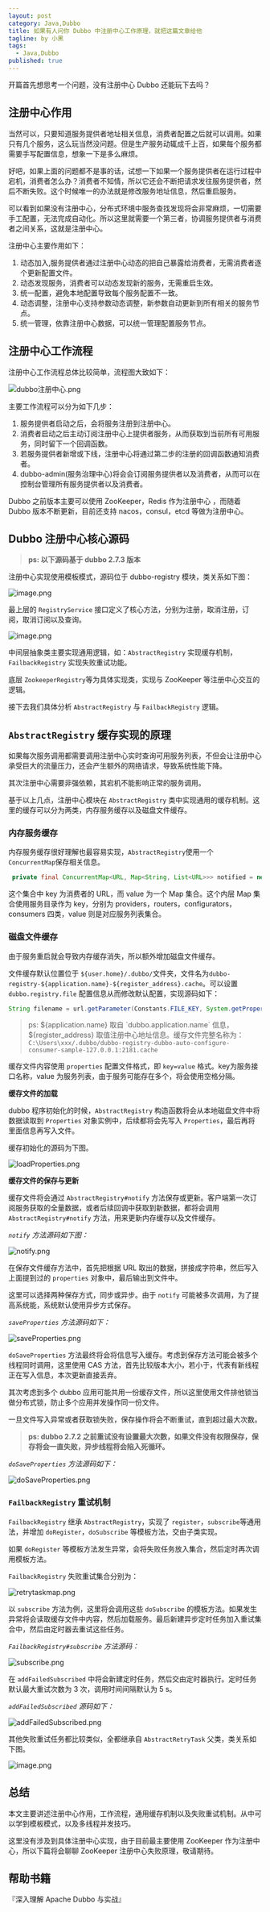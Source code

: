 ```yaml
---
layout: post
category: Java,Dubbo
title: 如果有人问你 Dubbo 中注册中心工作原理，就把这篇文章给他
tagline: by 小黑
tags: 
  - Java,Dubbo
published: true
---
```


开篇首先想思考一个问题，没有注册中心 Dubbo 还能玩下去吗？

<!--more-->

## 注册中心作用

当然可以，只要知道服务提供者地址相关信息，消费者配置之后就可以调用。如果只有几个服务，这么玩当然没问题。但是生产服务动辄成千上百，如果每个服务都需要手写配置信息，想象一下是多么麻烦。

好吧，如果上面的问题都不是事的话，试想一下如果一个服务提供者在运行过程中宕机，消费者怎么办？消费者不知情，所以它还会不断把请求发往服务提供者，然后不断失败。这个时候唯一的办法就是修改服务地址信息，然后重启服务。

可以看到如果没有注册中心，分布式环境中服务查找发现将会非常麻烦，一切需要手工配置，无法完成自动化。所以这里就需要一个第三者，协调服务提供者与消费者之间关系，这就是注册中心。

注册中心主要作用如下：

1. 动态加入,服务提供者通过注册中心动态的把自己暴露给消费者，无需消费者逐个更新配置文件。
2. 动态发现服务，消费者可以动态发现新的服务，无需重启生效。
3. 统一配置，避免本地配置导致每个服务配置不一致。
4. 动态调整，注册中心支持参数动态调整，新参数自动更新到所有相关的服务节点。
5. 统一管理，依靠注册中心数据，可以统一管理配置服务节点。

## 注册中心工作流程

注册中心工作流程总体比较简单，流程图大致如下：

![dubbo注册中心.png](http://www.justdojava.com/assets/images/2019/java/image_andyxh/20190817/dubbo注册中心-e1df1c25.png)

主要工作流程可以分为如下几步：

1. 服务提供者启动之后，会将服务注册到注册中心。
2. 消费者启动之后主动订阅注册中心上提供者服务，从而获取到当前所有可用服务，同时留下一个回调函数。
3. 若服务提供者新增或下线，注册中心将通过第二步的注册的回调函数通知消费者。
4. dubbo-admin(服务治理中心)将会会订阅服务提供者以及消费者，从而可以在控制台管理所有服务提供者以及消费者。

Dubbo 之前版本主要可以使用  ZooKeeper，Redis 作为注册中心 ，而随着 Dubbo 版本不断更新，目前还支持 nacos，consul，etcd 等做为注册中心。

## Dubbo 注册中心核心源码

> **ps: 以下源码基于 dubbo 2.7.3 版本**

注册中心实现使用模板模式，源码位于 dubbo-registry 模块，类关系如下图：

![image.png](http://www.justdojava.com/assets/images/2019/java/image_andyxh/20190817/image-9450558c.png)

最上层的 `RegistryService` 接口定义了核心方法，分别为注册，取消注册，订阅，取消订阅以及查询。

![image.png](http://www.justdojava.com/assets/images/2019/java/image_andyxh/20190817/image-0d0f8970.png)

中间层抽象类主要实现通用逻辑，如：`AbstractRegistry` 实现缓存机制，`FailbackRegistry` 实现失败重试功能。

底层 `ZookeeperRegistry`等为具体实现类，实现与 ZooKeeper 等注册中心交互的逻辑。

接下去我们具体分析 `AbstractRegistry` 与  `FailbackRegistry` 逻辑。

##  `AbstractRegistry` 缓存实现的原理

如果每次服务调用都需要调用注册中心实时查询可用服务列表，不但会让注册中心承受巨大的流量压力，还会产生额外的网络请求，导致系统性能下降。

其次注册中心需要非强依赖，其宕机不能影响正常的服务调用。

基于以上几点，注册中心模块在 `AbstractRegistry` 类中实现通用的缓存机制。这里的缓存可以分为两类，内存服务缓存以及磁盘文件缓存。

### 内存服务缓存


内存服务缓存很好理解也最容易实现，`AbstractRegistry`使用一个 `ConcurrentMap`保存相关信息。

```java
 private final ConcurrentMap<URL, Map<String, List<URL>>> notified = new ConcurrentHashMap<>();

```

这个集合中 key 为消费者的 URL，而 value 为一个 Map 集合。这个内层 Map 集合使用服务目录作为 key，分别为 providers，routers，configurators，consumers 四类，value 则是对应服务列表集合。

### 磁盘文件缓存

由于服务重启就会导致内存缓存消失，所以额外增加磁盘文件缓存。

文件缓存默认位置位于 `${user.home}/.dubbo/`文件夹，文件名为`dubbo-registry-${application.name}-${register_address}.cache`。可以设置 `dubbo.registry.file` 配置信息从而修改默认配置，实现源码如下：

```java
String filename = url.getParameter(Constants.FILE_KEY, System.getProperty("user.home") + "/.dubbo/dubbo-registry-" + url.getParameter(Constants.APPLICATION_KEY) + "-" + url.getAddress() + ".cache");
```

>ps: ${application.name} 取自 `dubbo.application.name` 信息，${register_address} 取值注册中心地址信息。缓存文件完整名称为：`C:\Users\xxx/.dubbo/dubbo-registry-dubbo-auto-configure-consumer-sample-127.0.0.1:2181.cache`

缓存文件内容使用 `properties` 配置文件格式，即 `key=value` 格式。key为服务接口名称，value 为服务列表，由于服务可能存在多个，将会使用空格分隔。

**缓存文件的加载**

dubbo 程序初始化的时候，`AbstractRegistry` 构造函数将会从本地磁盘文件中将数据读取到 `Properties` 对象实例中，后续都将会先写入 `Properties`，最后再将里面信息再写入文件。

缓存初始化的源码为下图。

![loadProperties.png](http://www.justdojava.com/assets/images/2019/java/image_andyxh/20190817/loadProperties-ea8a43f2.png)

**缓存文件的保存与更新**

缓存文件将会通过 `AbstractRegistry#notify` 方法保存或更新。客户端第一次订阅服务获取的全量数据，或者后续回调中获取到新数据，都将会调用 `AbstractRegistry#notify` 方法，用来更新内存缓存以及文件缓存。

*`notify` 方法源码如下图：*

![notify.png](http://www.justdojava.com/assets/images/2019/java/image_andyxh/20190817/notify-79e8cb87.png)

在保存文件缓存方法中，首先把根据 URL 取出的数据，拼接成字符串，然后写入上面提到过的 `properties` 对象中，最后输出到文件中。

这里可以选择两种保存方式，同步或异步。由于 `notify` 可能被多次调用，为了提高系统能，系统默认使用异步方式保存。

*`saveProperties` 方法源码如下：*

![saveProperties.png](http://www.justdojava.com/assets/images/2019/java/image_andyxh/20190817/saveProperties-16e32a58.png)

`doSaveProperties` 方法最终将会将信息写入缓存。考虑到保存方法可能会被多个线程同时调用，这里使用 CAS 方法，首先比较版本大小，若小于，代表有新线程正在写入信息，本次更新直接丢弃。

其次考虑到多个 dubbo 应用可能共用一份缓存文件，所以这里使用文件排他锁当做分布式锁，防止多个应用并发操作同一份文件。

一旦文件写入异常或者获取锁失败，保存操作将会不断重试，直到超过最大次数。

>**ps: dubbo 2.7.2 之前重试没有设置最大次数，如果文件没有权限保存，保存将会一直失败，异步线程将会陷入死循环。**

*`doSaveProperties` 方法源码如下：*

![doSaveProperties.png](http://www.justdojava.com/assets/images/2019/java/image_andyxh/20190817/doSaveProperties-3bba4f5a.png)

###  `FailbackRegistry` 重试机制

`FailbackRegistry` 继承 `AbstractRegistry`，实现了 `register`，`subscribe`等通用法，并增加 `doRegister`，`doSubscribe` 等模板方法，交由子类实现。

如果 `doRegister` 等模板方法发生异常，会将失败任务放入集合，然后定时再次调用模板方法。

`FailbackRegistry` 失败重试集合分别为：

![retrytaskmap.png](http://www.justdojava.com/assets/images/2019/java/image_andyxh/20190817/retrytaskmap-b64ae65c.png)

以 `subscribe` 方法为例，这里将会调用这些 `doSubscribe` 的模板方法。如果发生异常将会读取缓存文件中内容，然后加载服务。最后新建异步定时任务加入重试集合中，然后由定时器去重试这些任务。

*`FailbackRegistry#subscribe` 方法源码：*

![subscribe.png](http://www.justdojava.com/assets/images/2019/java/image_andyxh/20190817/subscribe-16ae65ce.png)

在 `addFailedSubscribed` 中将会新建定时任务，然后交由定时器执行。定时任务默认最大重试次数为 3 次，调用时间间隔默认为 5 s。

*`addFailedSubscribed` 源码如下：*

![addFailedSubscribed.png](http://www.justdojava.com/assets/images/2019/java/image_andyxh/20190817/addFailedSubscribed-922fd553.png)

其他失败重试任务都比较类似，全都继承自 `AbstractRetryTask` 父类，类关系如下图。

![image.png](http://www.justdojava.com/assets/images/2019/java/image_andyxh/20190817/image-c7af6b03.png)


## 总结

本文主要讲述注册中心作用，工作流程，通用缓存机制以及失败重试机制。从中可以学到模板模式，以及多线程并发技巧。

这里没有涉及到具体注册中心实现，由于目前最主要使用 ZooKeeper 作为注册中心，所以下篇将会聊聊 ZooKeeper 注册中心失败原理，敬请期待。

## 帮助书籍

『深入理解 Apache Dubbo 与实战』

